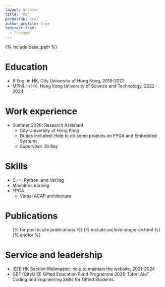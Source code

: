 ```yaml
---
layout: archive
title: "CV"
permalink: /cv/
author_profile: true
redirect_from:
  - /resume
---
```


{% include base_path %}

Education
======
* B.Eng. in HK, City University of Hong Kong, 2018-2022
* MPhil. in HK, Hong Kong University of Science and Technology, 2022-2024

Work experience
======
* Summer 2020: Research Assistant
  * City University of Hong Kong
  * Duties included: Help to do some projects on FPGA and Embedded Systems
  * Supervisor: Dr.Ray

  
Skills
======
* C++, Python, and Verilog
* Machine Learning
* FPGA
  * Versal ACAP architecture


Publications
======
  <ul>{% for post in site.publications %}
    {% include archive-single-cv.html %}
  {% endfor %}</ul>
  

Service and leadership
======
* IEEE HK Section Webmaster: help to maintain the website, 2021-2024
* GEF (CityU EE Gifted Education Fund Programme 2021) Tutor: AIoT Coding and Engineering Skills for Gifted Students.
